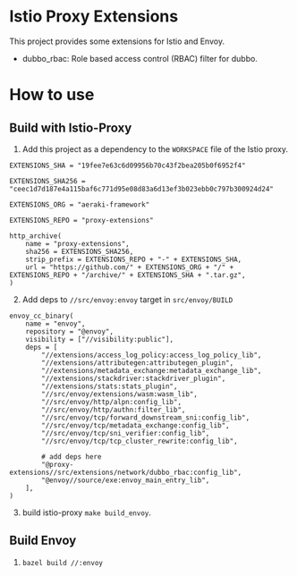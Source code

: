 # Istio Proxy Extensions
This project provides some extensions for Istio and Envoy.
- dubbo_rbac: Role based access control (RBAC) filter for dubbo.

# How to use

## Build with Istio-Proxy

1. Add this project as a dependency to the `WORKSPACE` file of the Istio proxy.
```bazel
EXTENSIONS_SHA = "19fee7e63c6d09956b70c43f2bea205b0f6952f4"

EXTENSIONS_SHA256 = "ceec1d7d187e4a115baf6c771d95e08d83a6d13ef3b023ebb0c797b300924d24"

EXTENSIONS_ORG = "aeraki-framework"

EXTENSIONS_REPO = "proxy-extensions"

http_archive(
    name = "proxy-extensions",
    sha256 = EXTENSIONS_SHA256,
    strip_prefix = EXTENSIONS_REPO + "-" + EXTENSIONS_SHA,
    url = "https://github.com/" + EXTENSIONS_ORG + "/" + EXTENSIONS_REPO + "/archive/" + EXTENSIONS_SHA + ".tar.gz",
)
```

2. Add deps to `//src/envoy:envoy` target in `src/envoy/BUILD`
```
envoy_cc_binary(
    name = "envoy",
    repository = "@envoy",
    visibility = ["//visibility:public"],
    deps = [
        "//extensions/access_log_policy:access_log_policy_lib",
        "//extensions/attributegen:attributegen_plugin",
        "//extensions/metadata_exchange:metadata_exchange_lib",
        "//extensions/stackdriver:stackdriver_plugin",
        "//extensions/stats:stats_plugin",
        "//src/envoy/extensions/wasm:wasm_lib",
        "//src/envoy/http/alpn:config_lib",
        "//src/envoy/http/authn:filter_lib",
        "//src/envoy/tcp/forward_downstream_sni:config_lib",
        "//src/envoy/tcp/metadata_exchange:config_lib",
        "//src/envoy/tcp/sni_verifier:config_lib",
        "//src/envoy/tcp/tcp_cluster_rewrite:config_lib",

        # add deps here
        "@proxy-extensions//src/extensions/network/dubbo_rbac:config_lib",
        "@envoy//source/exe:envoy_main_entry_lib",
    ],
)
```
3. build istio-proxy `make build_envoy`.

## Build Envoy
1. `bazel build //:envoy`
